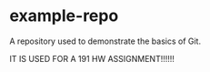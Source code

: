example-repo
============

A repository used to demonstrate the basics of Git.

IT IS USED FOR A 191 HW ASSIGNMENT!!!!!!
